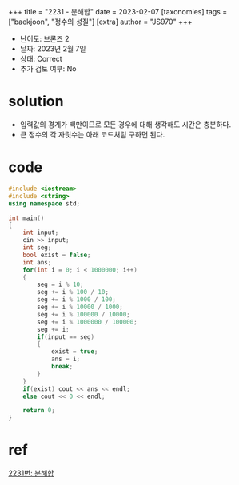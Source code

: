 +++
title = "2231 - 분해합"
date = 2023-02-07
[taxonomies]
tags = ["baekjoon", "정수의 성질"]
[extra]
author = "JS970"
+++

- 난이도: 브론즈 2
- 날짜: 2023년 2월 7일
- 상태: Correct
- 추가 검토 여부: No

# solution

- 입력값의 경계가 백만이므로 모든 경우에 대해 생각해도 시간은 충분하다.
- 큰 정수의 각 자릿수는 아래 코드처럼 구하면 된다.

# code

```cpp
#include <iostream>
#include <string>
using namespace std;

int main()
{
    int input;
    cin >> input;
    int seg;
    bool exist = false;
    int ans;
    for(int i = 0; i < 1000000; i++)
    {
        seg = i % 10;
        seg += i % 100 / 10;
        seg += i % 1000 / 100;
        seg += i % 10000 / 1000;
        seg += i % 100000 / 10000;
        seg += i % 1000000 / 100000;
        seg += i;
        if(input == seg)
        {
            exist = true;
            ans = i;
            break;
        }
    }
    if(exist) cout << ans << endl;
    else cout << 0 << endl;

    return 0;
}
```

# ref

[2231번: 분해합](https://www.acmicpc.net/problem/2231)